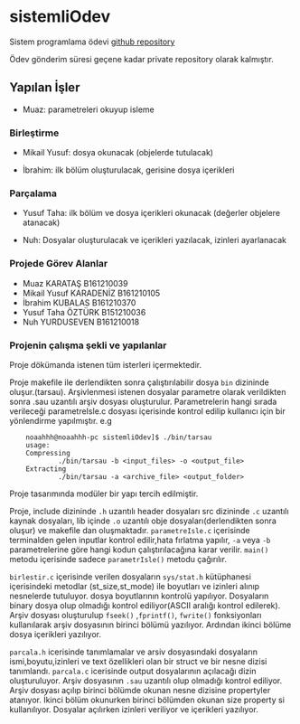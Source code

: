 # sistemliOdev
Sistem programlama ödevi [github repository](https://github.com/user12043/sistemliOdev)

Ödev gönderim süresi geçene kadar private repository olarak kalmıştır.
## Yapılan İşler

- Muaz: parametreleri okuyup isleme

### Birleştirme

- Mikail Yusuf: dosya okunacak (objelerde tutulacak)

- İbrahim: ilk bölüm oluşturulacak, gerisine dosya içerikleri

### Parçalama

- Yusuf Taha: ilk bölüm ve dosya içerikleri okunacak (değerler objelere atanacak)

- Nuh: Dosyalar oluşturulacak ve içerikleri yazılacak, izinleri ayarlanacak

  
### Projede Görev Alanlar

- Muaz KARATAŞ B161210039
- Mikail Yusuf KARADENİZ B161210105
- İbrahim KUBALAS B161210370
- Yusuf Taha ÖZTÜRK B151210036
- Nuh YURDUSEVEN B161210018


### Projenin çalışma şekli ve yapılanlar
Proje dökümanda istenen tüm isterleri içermektedir.

Proje makefile ile derlendikten sonra çalıştırılabilir dosya `bin` dizininde oluşur.(tarsau). Arşivlenmesi istenen dosyalar parametre olarak verildikten sonra .sau uzantılı arşiv dosyası oluşturulur. Parametrelerin hangi sırada verileceği parametreIsle.c dosyası içerisinde kontrol edilip kullanıcı için bir yönlendirme yapılmıştır. e.g

        noaahhh@noaahhh-pc sistemliOdev]$ ./bin/tarsau
        usage:
        Compressing
                ./bin/tarsau -b <input_files> -o <output_file>
        Extracting
                ./bin/tarsau -a <archive_file> <output_folder>  


Proje tasarımında modüler bir yapı tercih edilmiştir.

Proje, include dizininde `.h` uzantılı header dosyaları src dizininde `.c` uzantılı kaynak dosyaları, lib içinde `.o` uzantılı obje dosyaları(derlendikten sonra oluşur) ve makefile dan oluşmaktadır. 
`parametreIsle.c`  içerisinde terminalden gelen inputlar kontrol edilir,hata fırlatma yapılır, `-a` veya `-b` parametrelerine göre hangi kodun çalıştırılacağına karar verilir. `main()` metodu içerisinde sadece `parametrIsle()` metodu çağırılır. 

`birlestir.c` içerisinde verilen dosyaların `sys/stat.h` kütüphanesi içerisindeki metodlar (st_size,st_mode) ile boyutları ve izinleri alınıp nesnelerde tutuluyor. dosya boyutlarının kontrolü yapılıyor. Dosyaların binary dosya olup olmadığı kontrol ediliyor(ASCII aralığı kontrol edilerek). Arşiv dosyası oluşturulup `fseek()` ,`fprintf()`, `fwrite()` fonksiyonları kullanılarak arşiv dosyasının birinci bölümü yazılıyor. Ardından ikinci bölüme dosya içerikleri yazılıyor.

`parcala.h` icerisinde tanımlamalar ve arsiv dosyasındaki dosyaların ismi,boyutu,izinleri ve text özellikleri olan bir struct ve bir nesne dizisi tanımlandı. `parcala.c` icerisinde output dosyalarının açılacağı dizin oluşturuluyor. Arşiv dosyasının `.sau` uzantılı olup olmadığı kontrol ediliyor. Arşiv dosyası açılıp birinci bölümde okunan nesne dizisine propertyler atanıyor. İkinci bölüm okunurken birinci bölümden okunan size property si kullanılıyor. Dosyalar açılırken izinleri veriliyor ve içerikleri yazılıyor.
